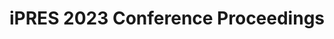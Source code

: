 ---
abstract: null
creators: []
date: null
document_url: https://www.ideals.illinois.edu/items/128305/bitstreams/428975/data.pdf
grand_parent: iPRES
institutions: []
keywords:
- conference proceedings
landing_page_url: https://hdl.handle.net/2142/121102
language: eng
layout: publication
license: CC-BY 4.0 International
notes_url: null
parent: iPRES 2023
presentation_url: null
publication_type: unknown
size: null
source_name: iPRES
title: iPRES 2023 Conference Proceedings
year: 2023
---